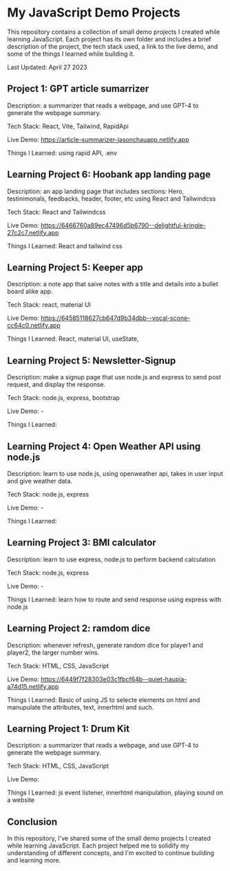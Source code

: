# My JavaScript Demo Projects

This repository contains a collection of small demo projects I created while learning JavaScript. Each project has its own folder and includes a brief description of the project, the tech stack used, a link to the live demo, and some of the things I learned while building it.

Last Updated: April 27 2023




## Project 1: GPT article sumarrizer

Description: a summarizer that reads a webpage, and use GPT-4 to generate the webpage summary.

Tech Stack: React, Vite, Tailwind, RapidApi

Live Demo: https://article-summarizer-jasonchauapp.netlify.app

Things I Learned: using rapid API, .env


## Learning Project 6: Hoobank app landing page
Description: an app landing page that includes sections: Hero, testinimonals, feedbacks, header, footer, etc using React and Tailwindcss

Tech Stack: React and Tailwindcss

Live Demo: https://6466760a89ec47496d5b6790--delightful-kringle-27c2c7.netlify.app

Things I Learned: React and tailwind css

## Learning Project 5: Keeper app

Description: a note app that saive notes with a title and details into a bullet board alike app.

Tech Stack: react, material UI

Live Demo: https://64585118627cb647d9b34dbb--vocal-scone-cc64c0.netlify.app

Things I Learned: React, material UI, useState, 


## Learning Project 5: Newsletter-Signup

Description: make a signup page that use node.js and express to send post request, and display the response.

Tech Stack: node.js, express, bootstrap

Live Demo: -

Things I Learned: 

## Learning Project 4: Open Weather API using node.js

Description: learn to use node.js, using openweather api, takes in user input and give weather data.

Tech Stack: node.js, express

Live Demo: -

Things I Learned: 



## Learning Project 3: BMI calculator

Description: learn to use express, node.js to perform backend calculation

Tech Stack: node.js, express

Live Demo: -

Things I Learned: learn how to route and send response using express with node.js



## Learning Project 2: ramdom dice 

Description: whenever refresh, generate random dice for player1 and player2, the larger number wins.

Tech Stack: HTML, CSS, JavaScript

Live Demo: https://6449f7f28303e03c1fbcf64b--quiet-haupia-a74d15.netlify.app

Things I Learned: Basic of using JS to selecte elements on html and manupulate the attributes, text, innerhtml and such.


## Learning Project 1: Drum Kit 

Description: a summarizer that reads a webpage, and use GPT-4 to generate the webpage summary.

Tech Stack: HTML, CSS, JavaScript

Live Demo: 

Things I Learned: js event listener, innerhtml manipulation, playing sound on a website


## Conclusion

In this repository, I've shared some of the small demo projects I created while learning JavaScript. Each project helped me to solidify my understanding of different concepts, and I'm excited to continue building and learning more.
